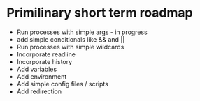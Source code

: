 # Primilinary short term roadmap

* Run processes with simple args - in progress
* add simple conditionals like && and ||
* Run processes with simple wildcards
* Incorporate readline
* Incorporate history
* Add variables
* Add environment
* Add simple config files / scripts
* Add redirection

